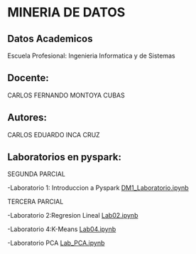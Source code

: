# MINERIA DE DATOS

## Datos Academicos


Escuela Profesional: Ingenieria Informatica y de Sistemas

## Docente:

CARLOS FERNANDO MONTOYA CUBAS

## Autores:

CARLOS EDUARDO INCA CRUZ


## Laboratorios en pyspark:

SEGUNDA PARCIAL

-Laboratorio 1: Introduccion a Pyspark [DM1_Laboratorio.ipynb](https://github.com/eduardo270/MINERIADEDATOS/blob/main/ACTIVIDADESSEGUNDAPARCIAL/DM1_Laboratorio.ipynb)

TERCERA PARCIAL

-Laboratorio 2:Regresion Lineal [Lab02.ipynb](https://github.com/eduardo270/MINERIADEDATOS/blob/main/ACTIIVIDADES_TERCERA_PARCIAL/Lab02.ipynb)

-Laboratorio 4:K-Means [Lab04.ipynb](https://github.com/eduardo270/MINERIADEDATOS/blob/main/ACTIIVIDADES_TERCERA_PARCIAL/Lab04.ipynb)

-Laboratorio PCA [Lab_PCA.ipynb](https://github.com/eduardo270/MINERIADEDATOS/blob/main/ACTIIVIDADES_TERCERA_PARCIAL/Lab_PCA.ipynb)
